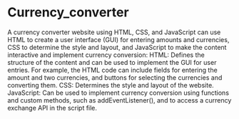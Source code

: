 # Currency_converter

A currency converter website using HTML, CSS, and JavaScript can use HTML to create a user interface (GUI) for entering amounts and currencies, CSS to determine the style and layout, and JavaScript to make the content interactive and implement currency conversion:
HTML: Defines the structure of the content and can be used to implement the GUI for user entries. For example, the HTML code can include fields for entering the amount and two currencies, and buttons for selecting the currencies and converting them.
CSS: Determines the style and layout of the website.
JavaScript: Can be used to implement currency conversion using functions and custom methods, such as addEventListener(), and to access a currency exchange API in the script file. 
